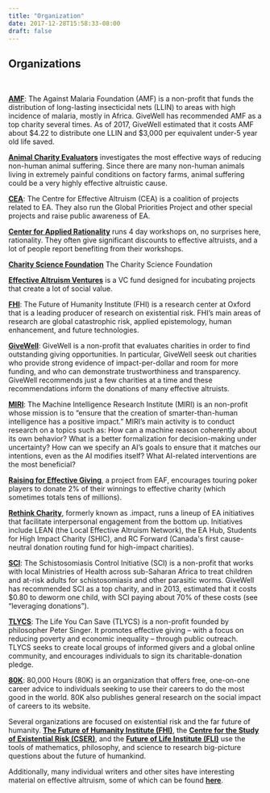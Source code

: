 ```yaml
---
title: "Organization"
date: 2017-12-28T15:58:33-08:00
draft: false
---
```


## Organizations
<br>

__**[AMF](http://www.againstmalaria.com/)**__: The Against Malaria Foundation (AMF) is a non-profit that funds the distribution of long-lasting insecticidal nets (LLIN) to areas with high incidence of malaria, mostly in Africa. GiveWell has recommended AMF as a top charity several times. As of 2017, GiveWell estimated that it costs AMF about $4.22 to distribute one LLIN and $3,000 per equivalent under-5 year old life saved.

__**[Animal Charity Evaluators](http://www.animalcharityevaluators.org/)**__ investigates the most effective ways of reducing non-human animal suffering. Since there are many non-human animals living in extremely painful conditions on factory farms, animal suffering could be a very highly effective altruistic cause.

__**[CEA](http://centreforeffectivealtruism.org/)**__: The Centre for Effective Altruism (CEA) is a coalition of projects related to EA. They also run the Global Priorities Project and other special projects and raise public awareness of EA.

__**[Center for Applied Rationality](http://rationality.org/)**__ runs 4 day workshops on, no surprises here, rationality. They often give significant discounts to effective altruists, and a lot of people report benefiting from their workshops.

__**[Charity Science Foundation](http://www.charityscience.com/)**__ The Charity Science Foundation 

__**[Effective Altruism Ventures](http://www.eaventures.org/)**__ is a VC fund designed for incubating projects that create a lot of social value.

__**[FHI](http://www.fhi.ox.ac.uk/research/research-areas/)**__: The Future of Humanity Institute (FHI) is a research center at Oxford that is a leading producer of research on existential risk. FHI’s main areas of research are global catastrophic risk, applied epistemology, human enhancement, and future technologies.

__**[GiveWell](http://www.givewell.org/about)**__: GiveWell is a non-profit that evaluates charities in order to find outstanding giving opportunities. In particular, GiveWell seesk out charities who provide strong evidence of impact-per-dollar and room for more funding, and who can demonstrate trustworthiness and transparency. GiveWell recommends just a few charities at a time and these recommendations inform the donations of many effective altruists.

__**[MIRI](http://intelligence.org/research/)**__: The Machine Intelligence Research Institute (MIRI) is an non-profit whose mission is to “ensure that the creation of smarter-than-human intelligence has a positive impact.” MIRI’s main activity is to conduct research on a topics such as: How can a machine reason coherently about its own behavior? What is a better formalization for decision-making under uncertainty? How can we specify an AI’s goals to ensure that it matches our intentions, even as the AI modifies itself? What AI-related interventions are the most beneficial?

__**[Raising for Effective Giving](http://reg-charity.org/)**__, a project from EAF, encourages touring poker players to donate 2% of their winnings to effective charity (which sometimes totals tens of millions).

__**[Rethink Charity](https://rtcharity.org/)**__, formerly known as .impact, runs a lineup of EA initiatives that facilitate interpersonal engagement from the bottom up. Initiatives include LEAN (the Local Effective Altruism Network), the EA Hub, Students for High Impact Charity (SHIC), and RC Forward (Canada's first cause-neutral donation routing fund for high-impact charities).

__**[SCI](https://www.givewell.org/charities/Schistosomiasis-Control-Initiative)**__: The Schistosomiasis Control Initiative (SCI) is a non-profit that works with local Ministries of Health across sub-Saharan Africa to treat children and at-risk adults for schistosomiasis and other parasitic worms. GiveWell has recommended SCI as a top charity, and in 2013, estimated that it costs $0.80 to deworm one child, with SCI paying about 70% of these costs (see “leveraging donations”).

__**[TLYCS](http://www.thelifeyoucansave.org/aboutus.aspx)**__: The Life You Can Save (TLYCS) is a non-profit founded by philosopher Peter Singer. It promotes effective giving – with a focus on reducing poverty and economic inequality – through public outreach. TLYCS seeks to create local groups of informed givers and a global online community, and encourages individuals to sign its charitable-donation pledge.

__**[80K](http://80000hours.org/about-us)**__: 80,000 Hours (80K) is an organization that offers free, one-on-one career advice to individuals seeking to use their careers to do the most good in the world. 80K also publishes general research on the social impact of careers to its website.

Several organizations are focused on existential risk and the far future of humanity. **[The Future of Humanity Institute (FHI)](http://www.fhi.ox.ac.uk/)**, the **[Centre for the Study of Existential Risk (CSER)](http://cser.org/)**, and the **[Future of Life Institute (FLI)](http://futureoflife.org/)** use the tools of mathematics, philosophy, and science to research big-picture questions about the future of humankind.

Additionally, many individual writers and other sites have interesting material on effective altruism, some of which can be found **[here](https://eahub.org/links#blogs)**.
